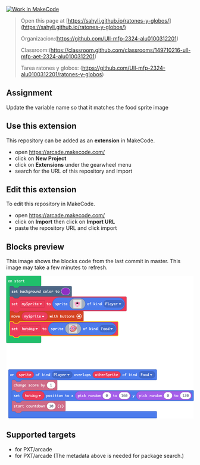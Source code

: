 [![Work in MakeCode](https://classroom.github.com/assets/work-in-make-code-46eb539bcdc54ff4682c9f84a178d570a59fd821693cb33b02a3e5220eed4e48.svg)](https://classroom.github.com/online_ide?assignment_repo_id=12777630&assignment_repo_type=AssignmentRepo)

> Open this page at [https://sahyli.github.io/ratones-y-globos/](https://sahyli.github.io/ratones-y-globos/)
> 
> Organizacion:(https://github.com/Ull-mfp-2324-alu0100312201)
> 
> Classroom:(https://classroom.github.com/classrooms/149710216-ull-mfp-aet-2324-alu0100312201)
> 
> Tarea ratones y globos: (https://github.com/Ull-mfp-2324-alu0100312201/ratones-y-globos)

## Assignment
Update the variable name so that it matches the food sprite image

## Use this extension

This repository can be added as an **extension** in MakeCode.

* open https://arcade.makecode.com/
* click on **New Project**
* click on **Extensions** under the gearwheel menu
* search for the URL of this repository and import

## Edit this extension

To edit this repository in MakeCode.

* open https://arcade.makecode.com/
* click on **Import** then click on **Import URL**
* paste the repository URL and click import

## Blocks preview

This image shows the blocks code from the last commit in master.
This image may take a few minutes to refresh.

![A rendered view of the blocks](https://raw.githubusercontent.com/ULL-MFP-AET/makecode-template/master/.makecode/blocks.png)



## Supported targets

* for PXT/arcade
* for PXT/arcade
(The metadata above is needed for package search.)

